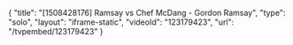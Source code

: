 {
    "title": "[1508428176] Ramsay vs Chef McDang - Gordon Ramsay",
    "type": "solo",
    "layout": "iframe-static",
    "videoId": "123179423",
    "url": "\/tvpembed\/123179423"
}